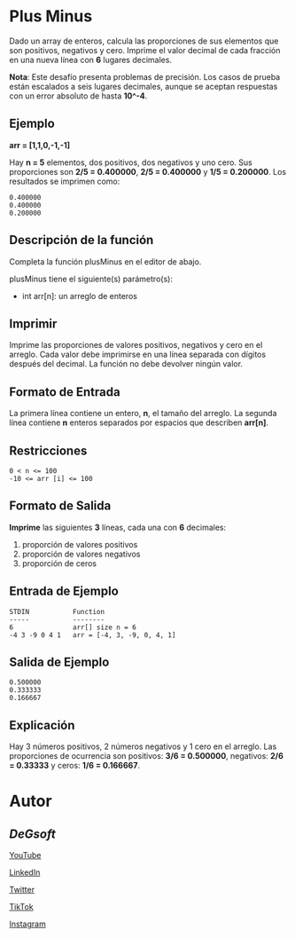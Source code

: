 # Plus Minus
Dado un array de enteros, calcula las proporciones de sus elementos que son positivos, negativos y cero.
Imprime el valor decimal de cada fracción en una nueva línea con __6__ lugares decimales.

__Nota__:
Este desafío presenta problemas de precisión.
Los casos de prueba están escalados a seis lugares decimales, aunque se aceptan respuestas con un error absoluto de hasta __10^-4__.

## Ejemplo
__arr = [1,1,0,-1,-1]__

Hay __n = 5__ elementos, dos positivos, dos negativos y uno cero.
Sus proporciones son __2/5 = 0.400000__, __2/5 = 0.400000__ y __1/5 = 0.200000__. 
Los resultados se imprimen como:
```
0.400000
0.400000
0.200000
```

## Descripción de la función

Completa la función plusMinus en el editor de abajo.

plusMinus tiene el siguiente(s) parámetro(s):

* int arr[n]: un arreglo de enteros

## Imprimir

Imprime las proporciones de valores positivos, negativos y cero en el arreglo. Cada valor debe imprimirse en una línea separada con dígitos después del decimal. La función no debe devolver ningún valor.

## Formato de Entrada

La primera línea contiene un entero, __n__, el tamaño del arreglo.
La segunda línea contiene __n__ enteros separados por espacios que describen __arr[n]__.

## Restricciones

```
0 < n <= 100
-10 <= arr [i] <= 100
```

## Formato de Salida

__Imprime__ las siguientes __3__ líneas, cada una con __6__ decimales:

1. proporción de valores positivos
2. proporción de valores negativos
3. proporción de ceros

## Entrada de Ejemplo

```
STDIN           Function
-----           --------
6               arr[] size n = 6
-4 3 -9 0 4 1   arr = [-4, 3, -9, 0, 4, 1]
```

## Salida de Ejemplo

```
0.500000
0.333333
0.166667
```

## Explicación

Hay 3 números positivos, 2 números negativos y 1 cero en el arreglo.
Las proporciones de ocurrencia son positivos: __3/6 = 0.500000__, negativos: __2/6 = 0.33333__ y ceros: __1/6 = 0.166667__.

#
# Autor
## *DeGsoft*

[YouTube](https://www.youtube.com/@degsoft)

[LinkedIn](https://www.linkedin.com/in/diegoezequielguillen)

[Twitter](https://twitter.com/DeGsoft)

[TikTok](https://www.tiktok.com/@degsoft)

[Instagram](https://www.instagram.com/degsoft)